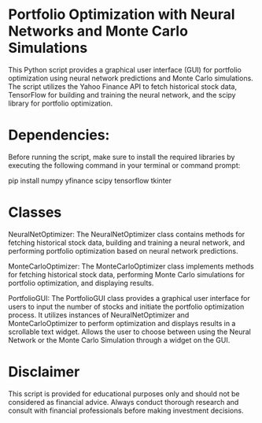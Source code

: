 # Portfolio Optimization with Neural Networks and Monte Carlo Simulations
This Python script provides a graphical user interface (GUI) for portfolio optimization using neural network predictions and Monte Carlo simulations. The script utilizes the Yahoo Finance API to fetch historical stock data, TensorFlow for building and training the neural network, and the scipy library for portfolio optimization.

# Dependencies:
Before running the script, make sure to install the required libraries by executing the following command in your terminal or command prompt:

pip install numpy yfinance scipy tensorflow tkinter

# Classes
NeuralNetOptimizer:
The NeuralNetOptimizer class contains methods for fetching historical stock data, building and training a neural network, and performing portfolio optimization based on neural network predictions.

MonteCarloOptimizer:
The MonteCarloOptimizer class implements methods for fetching historical stock data, performing Monte Carlo simulations for portfolio optimization, and displaying results.

PortfolioGUI:
The PortfolioGUI class provides a graphical user interface for users to input the number of stocks and initiate the portfolio optimization process. It utilizes instances of NeuralNetOptimizer and MonteCarloOptimizer to perform optimization and displays results in a scrollable text widget. Allows the user to choose between using the Neural Network or the Monte Carlo Simulation through a widget on the GUI. 

# Disclaimer
This script is provided for educational purposes only and should not be considered as financial advice. Always conduct thorough research and consult with financial professionals before making investment decisions.
